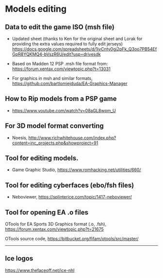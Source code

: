 # Models editing

## Data to edit the game ISO (msh file)

- Updated sheet (thanks to Ken for the original sheet and Lorak for providing the extra values required to fully edit jerseys)
https://docs.google.com/spreadsheets/d/1ivCnty0gj2pFk_Q3oo7PB54EfGpR8YQKMQ4-bVszR6U/edit?usp=drivesdk

- Based on Madden 12 PSP .msh file format from:
https://forum.xentax.com/viewtopic.php?t=13031

- For graphics in msh and similar formats, https://github.com/bartlomiejduda/EA-Graphics-Manager

## How to Rip models from a PSP game

- https://www.youtube.com/watch?v=08aGL8wpm_U

## For 3D model format converting

- Noesis, http://www.richwhitehouse.com/index.php?content=inc_projects.php&showproject=91 


## Tool for editing models.

- Game Graphic Studio, https://www.romhacking.net/utilities/660/

## Tool for editing cyberfaces (ebo/fsh files)

- Neboviewer, https://splinterice.com/topic/1417-neboviewer/

## Tool for opening  EA .o files

OTools for EA Sports 3D Graphics format (.o, .fsh), https://forum.xentax.com/viewtopic.php?t=21675

OTools source code, https://bitbucket.org/fifam/otools/src/master/

---

## Ice logos 
https://www.thefaceoff.net/ice-nhl
